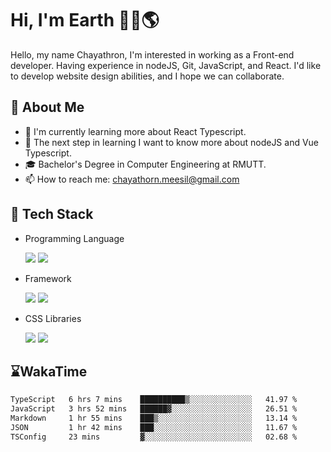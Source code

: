 # Hi, I'm Earth 👋🏽🌎
Hello, my name Chayathron, I'm interested in
working as a Front-end developer.
Having experience in nodeJS, Git, JavaScript,
and React. I'd like to develop website design
abilities, and I hope we can collaborate.


## 🎃 About Me

- 🌱 I'm currently learning more about React Typescript.
- 🦘 The next step in learning I want to know more about nodeJS and Vue Typescript.
- 🎓 Bachelor's Degree in Computer Engineering at RMUTT.
- 📫 How to reach me: chayathorn.meesil@gmail.com

## 💾 Tech Stack
- Programming Language
  <p>

    <img src="https://img.shields.io/badge/JavaScript-3B4248?style=for-the-badge&logo=JavaScript" />
    <img src="https://img.shields.io/badge/typescript-3C5E95?style=for-the-badge&logo=typescript&logoColor=white" />

  </p>
- Framework
  <p>

    <img src="https://img.shields.io/badge/React-3B4248?style=for-the-badge&logo=react" />
    <img src="https://img.shields.io/badge/Vue-3B4248?style=for-the-badge&logo=Vue.js&logoColor=#4FC08D" />
    
  </p>
- CSS Libraries
  <p>
  
    <img src="https://img.shields.io/badge/tailwindcss-3B4248?style=for-the-badge&logo=tailwindcss" />
    <img src="https://img.shields.io/badge/styledComponents-7a8085?style=for-the-badge&logo=styled-components" />

  </p>

## ⌛WakaTime
<!--START_SECTION:waka-->

```txt
TypeScript   6 hrs 7 mins    ██████████▒░░░░░░░░░░░░░░   41.97 %
JavaScript   3 hrs 52 mins   ██████▓░░░░░░░░░░░░░░░░░░   26.51 %
Markdown     1 hr 55 mins    ███▒░░░░░░░░░░░░░░░░░░░░░   13.14 %
JSON         1 hr 42 mins    ███░░░░░░░░░░░░░░░░░░░░░░   11.67 %
TSConfig     23 mins         ▓░░░░░░░░░░░░░░░░░░░░░░░░   02.68 %
```

<!--END_SECTION:waka-->

